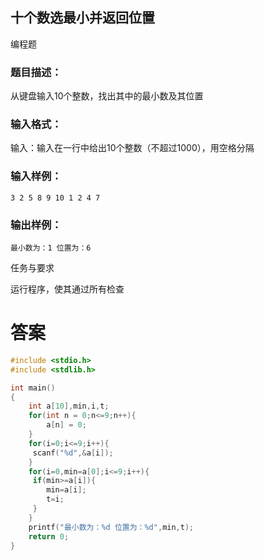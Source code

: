 ## 十个数选最小并返回位置

编程题

### 题目描述：

从键盘输入10个整数，找出其中的最小数及其位置

### 输入格式：

输入：输入在一行中给出10个整数（不超过1000），用空格分隔

### 输入样例：

```
3 2 5 8 9 10 1 2 4 7
```

### 输出样例：

```
最小数为：1 位置为：6
```

任务与要求

运行程序，使其通过所有检查

# 答案
```c
#include <stdio.h>
#include <stdlib.h>

int main()
{
    int a[10],min,i,t;
    for(int n = 0;n<=9;n++){
    	a[n] = 0;
	} 
    for(i=0;i<=9;i++){
     scanf("%d",&a[i]);
    }
    for(i=0,min=a[0];i<=9;i++){
     if(min>=a[i]){
        min=a[i];
        t=i;
     }
    }
    printf("最小数为：%d 位置为：%d",min,t);
    return 0;
}
```
